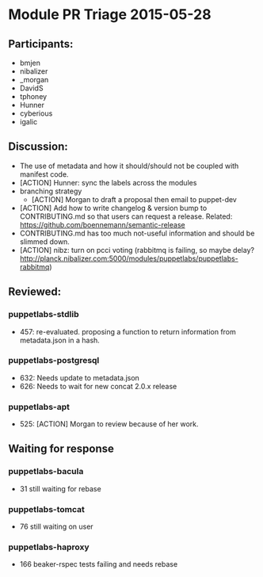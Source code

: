 # Module PR Triage 2015-05-28

## Participants:
* bmjen
* nibalizer
* _morgan
* DavidS
* tphoney
* Hunner
* cyberious
* igalic

## Discussion:
* The use of metadata and how it should/should not be coupled with manifest code.
* [ACTION] Hunner: sync the labels across the modules
* branching strategy
  * [ACTION] Morgan to draft a proposal then email to puppet-dev
* [ACTION] Add how to write changelog & version bump to CONTRIBUTING.md so that users can request a release. Related: https://github.com/boennemann/semantic-release
* CONTRIBUTING.md has too much not-useful information and should be slimmed down.
* [ACTION] nibz: turn on pcci voting (rabbitmq is failing, so maybe delay? http://planck.nibalizer.com:5000/modules/puppetlabs/puppetlabs-rabbitmq)


## Reviewed:
### puppetlabs-stdlib
* 457: re-evaluated. proposing a function to return information from metadata.json in a hash.

### puppetlabs-postgresql
* 632: Needs update to metadata.json
* 626: Needs to wait for new concat 2.0.x release

### puppetlabs-apt
* 525: [ACTION] Morgan to review because of her work.

## Waiting for response
### puppetlabs-bacula
* 31 still waiting for rebase

### puppetlabs-tomcat
* 76 still waiting on user

### puppetlabs-haproxy
* 166 beaker-rspec tests failing and needs rebase
